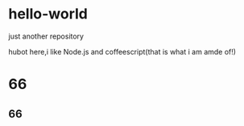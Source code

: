 # hello-world
just another repository

hubot here,i like Node.js and coffeescript(that is what i am amde of!)

66
=====

66
------
